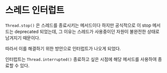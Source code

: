 # 스레드 인터럽트

`Thread.stop()` 은 스레드를 종료시키는 메서드이다
하지만 공식적으로 이 stop 메서드는 deprecated 되었는데, 그 이유는 스레드가 사용중이던 자원이 불완전한 상태로 남겨지기 때문이다.

따라서 이를 해결하기 위한 방안으로 인터럽트가 나오게 되었다.

인터럽트는 `Thread.interrupted()` 종료하고 싶은 시점에 해당 메서드를 사용하여 종료할 수 있다.

